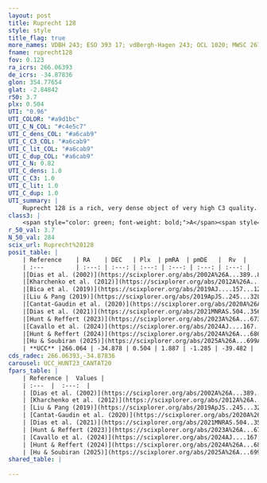 ```yaml
---
layout: post
title: Ruprecht 128
style: style
title_flag: true
more_names: VDBH 243; ESO 393 17; vdBergh-Hagen 243; OCL 1020; MWSC 2672; FoF 716
fname: ruprecht128
fov: 0.123
ra_icrs: 266.06393
de_icrs: -34.87836
glon: 354.77654
glat: -2.84842
r50: 3.7
plx: 0.504
UTI: "0.96"
UTI_COLOR: "#a9d1bc"
UTI_C_N_COL: "#c4e5c7"
UTI_C_dens_COL: "#a6cab9"
UTI_C_C3_COL: "#a6cab9"
UTI_C_lit_COL: "#a6cab9"
UTI_C_dup_COL: "#a6cab9"
UTI_C_N: 0.82
UTI_C_dens: 1.0
UTI_C_C3: 1.0
UTI_C_lit: 1.0
UTI_C_dup: 1.0
UTI_summary: |
    Ruprecht 128 is a rich, very dense object of very high C3 quality. It is very well-studied in the literature.
class3: |
    <span style="color: green; font-weight: bold;">A</span><span style="color: green; font-weight: bold;">A</span>
r_50_val: 3.7
N_50_val: 284
scix_url: Ruprecht%20128
posit_table: |
    | Reference    | RA    | DEC   | Plx  | pmRA  | pmDE   |  Rv  |
    | :---         | :---: | :---: | :---: | :---: | :---: | :---: |
    |[Dias et al. (2002)](https://scixplorer.org/abs/2002A%26A...389..871D) | 266.075 | -34.883 | -- | 1.03 | -1.12 | -- |
    |[Kharchenko et al. (2012)](https://scixplorer.org/abs/2012A%26A...543A.156K) | 266.07 | -34.885 | -- | -4.15 | 1.43 | -- |
    |[Bica et al. (2019)](https://scixplorer.org/abs/2019AJ....157...12B) | 266.106 | -34.931 | -- | -- | -- | -- |
    |[Liu & Pang (2019)](https://scixplorer.org/abs/2019ApJS..245...32L) | 266.054 | -34.874 | 0.493 | 1.843 | -1.285 | -- |
    |[Cantat-Gaudin et al. (2020)](https://scixplorer.org/abs/2020A%26A...640A...1C) | 266.063 | -34.879 | 0.498 | 1.889 | -1.262 | -- |
    |[Dias et al. (2021)](https://scixplorer.org/abs/2021MNRAS.504..356D) | 266.056 | -34.873 | 0.499 | 1.883 | -1.264 | -39.563 |
    |[Hunt & Reffert (2023)](https://scixplorer.org/abs/2023A%26A...673A.114H) | 266.066 | -34.877 | 0.494 | 1.88 | -1.281 | -23.391 |
    |[Cavallo et al. (2024)](https://scixplorer.org/abs/2024AJ....167...12C) | 266.061 | -34.871 | 0.496 | -- | -- | -- |
    |[Hunt & Reffert (2024)](https://scixplorer.org/abs/2024A%26A...686A..42H) | 266.066 | -34.877 | 0.494 | 1.88 | -1.281 | -23.391 |
    |[Hu & Soubiran (2025)](https://scixplorer.org/abs/2025A%26A...699A.246H) | 266.061 | -34.871 | -- | -- | -- | -- |
    | **UCC** |266.064 | -34.878 | 0.504 | 1.887 | -1.285 | -39.482 | 
cds_radec: 266.06393,-34.87836
carousel: UCC_HUNT23_CANTAT20
fpars_table: |
    | Reference |  Values |
    | :---  |  :---:  |
    | [Dias et al. (2002)](https://scixplorer.org/abs/2002A%26A...389..871D) | `E(B-V)=1.624, Dist=2486.0, Age=9.2` |
    | [Kharchenko et al. (2012)](https://scixplorer.org/abs/2012A%26A...543A.156K) | `e_bv=1.624, distance=2486, log_age=9.2` |
    | [Liu & Pang (2019)](https://scixplorer.org/abs/2019ApJS..245...32L) | `Age=1.41, Z=-0.5` |
    | [Cantat-Gaudin et al. (2020)](https://scixplorer.org/abs/2020A%26A...640A...1C) | `AVNN=1.92, DMNN=11.24, AgeNN=8.98` |
    | [Dias et al. (2021)](https://scixplorer.org/abs/2021MNRAS.504..356D) | `Av=2.49, Dist=1560, logage=8.927, [Fe/H]=0.144` |
    | [Hunt & Reffert (2023)](https://scixplorer.org/abs/2023A%26A...673A.114H) | `AV50=3.025, diffAV50=2.532, MOD50=11.346, logAge50=8.4` |
    | [Cavallo et al. (2024)](https://scixplorer.org/abs/2024AJ....167...12C) | `AV50=3.62, dMod50=10.41, logAge50=8.83, [Fe/H]50=-0.96` |
    | [Hunt & Reffert (2024)](https://scixplorer.org/abs/2024A%26A...686A..42H) | `MassJ=3939.29` |
    | [Hu & Soubiran (2025)](https://scixplorer.org/abs/2025A%26A...699A.246H) | `MA22=-0.15, MA23f=-0.06, MA23g=0.11, MZ23=0.05, MK24=-0.14, MF24=-0.12` |
shared_table: |
    
---
```

